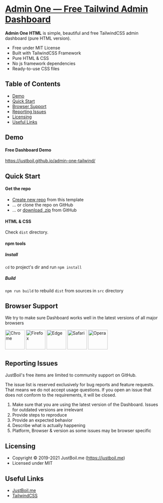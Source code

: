 # [Admin One &mdash; Free Tailwind Admin Dashboard](https://justboil.me/tailwind-admin-templates)

[comment]: <> ([![version]&#40;https://img.shields.io/github/v/release/justboil/admin-one-bulma-dashboard&#41;]&#40;https://justboil.me/bulma-admin-template/one-html&#41;  [![license]&#40;https://img.shields.io/badge/license-MIT-blue.svg&#41;]&#40;https://justboil.me/bulma-admin-template/one-html&#41;)

[comment]: <> ([![Free Bulma admin dashboard]&#40;https://justboil.me/images/one/repository-preview-html-hi-res.png&#41;]&#40;https://vikdiesel.github.io/admin-one-bulma-dashboard/&#41;)

**Admin One HTML** is simple, beautiful and free TailwindCSS admin dashboard (pure HTML version).

* Free under MIT License
* Built with TailwindCSS Framework
* Pure HTML & CSS
* No js framework dependencies
* Ready-to-use CSS files

[comment]: <> (* [Premium version]&#40;https://justboil.me/bulma-admin-template/one-html&#41; available)

## Table of Contents

* [Demo](#demo)
* [Quick Start](#quick-start)
* [Browser Support](#browser-support)
* [Reporting Issues](#reporting-issues)
* [Licensing](#licensing)
* [Useful Links](#useful-links)

## Demo

#### Free Dashboard Demo

https://justboil.github.io/admin-one-tailwind/

## Quick Start 

#### Get the repo

* [Create new repo](https://github.com/justboil/admin-one-tailwind/generate) from this template
* &hellip; or clone the repo on GitHub
* &hellip; or [download .zip](https://github.com/justboil/admin-vue-tailwind/archive/master.zip) from GitHub

#### HTML & CSS

Check `dist` directory.

#### npm tools

##### Install

`cd` to project's dir and run `npm install` 

##### Build

`npm run build` to rebuild `dist` from sources in `src` directory

## Browser Support

We try to make sure Dashboard works well in the latest versions of all major browsers

<img src="https://justboil.me/images/browsers-svg/chrome.svg" width="64" height="64" alt="Chrome"> <img src="https://justboil.me/images/browsers-svg/firefox.svg" width="64" height="64" alt="Firefox"> <img src="https://justboil.me/images/browsers-svg/edge.svg" width="64" height="64" alt="Edge"> <img src="https://justboil.me/images/browsers-svg/safari.svg" width="64" height="64" alt="Safari"> <img src="https://justboil.me/images/browsers-svg/opera.svg" width="64" height="64" alt="Opera">

## Reporting Issues

JustBoil's free items are limited to community support on GitHub.

The issue list is reserved exclusively for bug reports and feature requests. That means we do not accept usage questions. If you open an issue that does not conform to the requirements, it will be closed.

1. Make sure that you are using the latest version of the Dashboard. Issues for outdated versions are irrelevant
2. Provide steps to reproduce
3. Provide an expected behavior
4. Describe what is actually happening 
5. Platform, Browser & version as some issues may be browser specific

## Licensing

- Copyright &copy; 2019-2021 JustBoil.me (https://justboil.me)
- Licensed under MIT

## Useful Links

- [JustBoil.me](https://justboil.me/)
- [TailwindCSS](https://tailwindcss.com/)
